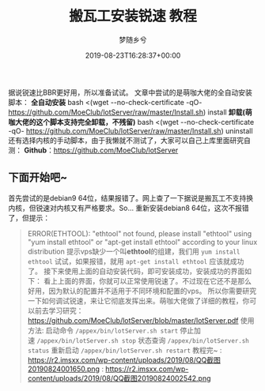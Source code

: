 ﻿---
title: '搬瓦工安装锐速 教程'
author: 梦随乡兮
type: post
date: 2019-08-23T16:28:37+00:00
url: /banwagong-lotserver-serverspeeder.html
featured_image: https://r2.imsxx.com/wp-content/uploads/2019/08/QQ截图20190824001650.png
views:
- 1911
b2_vote:
- 'a:2:{s:2:"up";i:0;s:4:"down";i:0;}'
zrz_favorites:
- 'a:0:{}'
categories:
- 笔记
tags:
- BBR
- 搬瓦工
- 网络优化
- 锐速
slug: "banwagong-lotserver-serverspeeder"
---
据说锐速比BBR更好用，所以准备试试。
文章中尝试的是萌咖大佬的全自动安装脚本：
**全自动安装**
bash <(wget --no-check-certificate -qO- https://github.com/MoeClub/lotServer/raw/master/Install.sh) install
**卸载(萌咖大佬的这个脚本支持完全卸载，不残留)**
bash <(wget --no-check-certificate -qO- https://github.com/MoeClub/lotServer/raw/master/Install.sh) uninstall
还有选择内核的手动脚本，由于我懒就不测试了，大家可以自己上库里面研究自测：
**Github**：<a rel="nofollow" href="https://github.com/MoeClub/lotServer">https://github.com/MoeClub/lotServer</a>
## **下面开始吧~**
首先尝试的是debian9 64位，结果报错了。网上查了一下据说是搬瓦工不支持换内核，但锐速对内核又有严格要求。So&#8230;
重新安装debian8 64位，这次不报错了，但提示：
> ERROR(ETHTOOL): "ethtool" not found, please install "ethtool" using "yum install ethtool" or "apt-get install ethtool" according to your linux distribution
提示vps缺少一个叫<strong>ethtool</strong>的组建，我们用
`yum install ethtool`
试试，如果报错，就用
`apt-get install ethtool`
应该就成功了。
接下来使用上面的自动安装代码，即可安装成功，安装成功的界面如下：
看上上面的界面，你就可以正常使用锐速了。不过现在它还不是那么好用，因为默认的配置并不适用于不同环境和配置的vps。
所以你需要研究一下如何调试锐速，来让它彻底发挥出来。萌咖大佬做了详细的教程，你可以前去学习研究：
<a rel="nofollow" href="https://github.com/MoeClub/lotServer/blob/master/lotServer.pdf">https://github.com/MoeClub/lotServer/blob/master/lotServer.pdf</a>
使用方法:
启动命令 `/appex/bin/lotServer.sh start`
停止加速 `/appex/bin/lotServer.sh stop`
状态查询 `/appex/bin/lotServer.sh status`
重新启动 `/appex/bin/lotServer.sh restart`
教程完~
: https://r2.imsxx.com/wp-content/uploads/2019/08/QQ截图20190824001650.png
: https://r2.imsxx.com/wp-content/uploads/2019/08/QQ截图20190824002542.png
